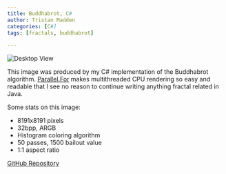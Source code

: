 ```yaml
---
title: Buddhabrot, C#
author: Tristan Madden
categories: [C#]
tags: [fractals, buddhabrot]

---
```


![Desktop View](https://i.imgur.com/FLfOIxr.jpg)

This image was produced by my C# implementation of the Buddhabrot algorithm. <a href="https://docs.microsoft.com/en-us/dotnet/api/system.threading.tasks.parallel.for?view=net-6.0">Parallel.For</a> makes multithreaded CPU rendering so easy and readable that I see no reason to continue writing anything fractal related in Java. 

Some stats on this image:
- 8191x8191 pixels
- 32bpp, ARGB
- Histogram coloring algorithm
- 50 passes, 1500 bailout value
- 1:1 aspect ratio

<a href="https://github.com/Trimad/Sandbox">GitHub Repository</a>
